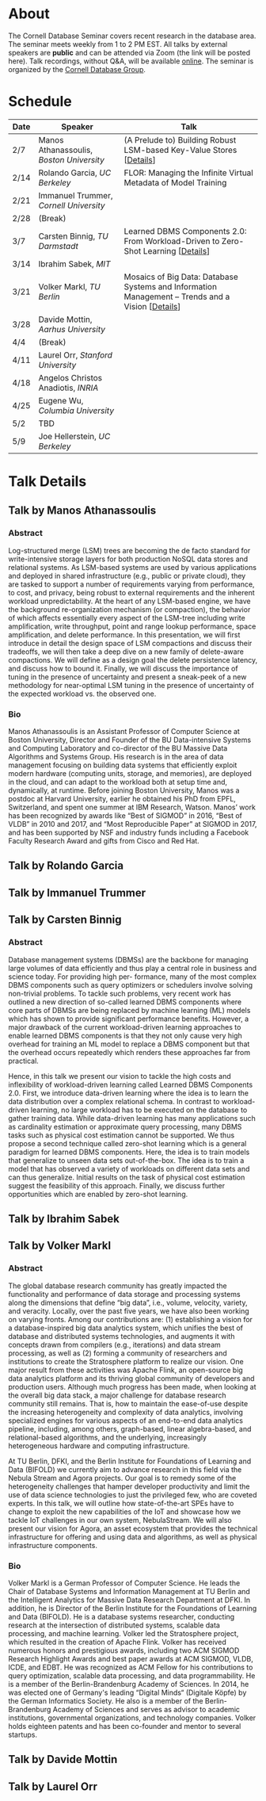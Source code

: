 # About

The Cornell Database Seminar covers recent research in the database area. The seminar meets weekly from 1 to 2 PM EST. All talks by external speakers are **public** and can be attended via Zoom (the link will be posted here). Talk recordings, without Q&A, will be available [online](https://www.youtube.com/playlist?list=PLXPbT_PYOiRiTnsNRm0ojyXIbPVVe1iqi). The seminar is organized by the [Cornell Database Group](https://itrummer.github.io/dbgrouphp/).

# Schedule

|Date|Speaker|Talk|
|---|----- | ------- |
|2/7|Manos Athanassoulis, _Boston University_ | (A Prelude to) Building Robust LSM-based Key-Value Stores \[[Details](#talk-by-manos-athanassoulis)\] |
|2/14|Rolando Garcia, _UC Berkeley_ | FLOR: Managing the Infinite Virtual Metadata of Model Training |
|2/21| Immanuel Trummer, _Cornell University_| |
|2/28| (Break) | |
|3/7|Carsten Binnig, _TU Darmstadt_ | Learned DBMS Components 2.0: From Workload-Driven to Zero-Shot Learning \[[Details](#talk-by-carsten-binnig)\]|
|3/14|Ibrahim Sabek, _MIT_ | |
|3/21|Volker Markl, _TU Berlin_ | Mosaics of Big Data: Database Systems and Information Management – Trends and a Vision \[[Details](#talk-by-volker-markl)\]|
|3/28|Davide Mottin, _Aarhus University_ | |
|4/4|(Break)| |
|4/11|Laurel Orr, _Stanford University_ | |
|4/18|Angelos Christos Anadiotis, _INRIA_| |
|4/25|Eugene Wu, _Columbia University_| |
|5/2|TBD||
|5/9|Joe Hellerstein, _UC Berkeley_| |

# Talk Details

## Talk by Manos Athanassoulis

### Abstract

Log-structured merge (LSM) trees are becoming the de facto standard for write-intensive storage layers for both production NoSQL data stores and relational systems. As LSM-based systems are used by various applications and deployed in shared infrastructure (e.g., public or private cloud), they are tasked to support a number of requirements varying from performance, to cost, and privacy, being robust to external requirements and the inherent workload unpredictability. At the heart of any LSM-based engine, we have the background re-organization mechanism (or compaction), the behavior of which affects essentially every aspect of the LSM-tree including write amplification, write throughput, point and range lookup performance, space amplification, and delete performance. In this presentation, we will first introduce in detail the design space of LSM compactions and discuss their tradeoffs, we will then take a deep dive on a new family of delete-aware compactions. We will define as a design goal the delete persistence latency, and discuss how to bound it. Finally, we will discuss the importance of tuning in the presence of uncertainty and present a sneak-peek of a new methodology for near-optimal LSM tuning in the presence of uncertainty of the expected workload vs. the observed one.

### Bio

Manos Athanassoulis is an Assistant Professor of Computer Science at Boston University, Director and Founder of the BU Data-intensive Systems and Computing Laboratory and co-director of the BU Massive Data Algorithms and Systems Group. His research is in the area of data management focusing on building data systems that efficiently exploit modern hardware (computing units, storage, and memories), are deployed in the cloud, and can adapt to the workload both at setup time and, dynamically, at runtime. Before joining Boston University, Manos was a postdoc at Harvard University, earlier he obtained his PhD from EPFL, Switzerland, and spent one summer at IBM Research, Watson. Manos’ work has been recognized by awards like “Best of SIGMOD” in 2016, “Best of VLDB” in 2010 and 2017, and “Most Reproducible Paper” at SIGMOD in 2017, and has been supported by NSF and industry funds including a Facebook Faculty Research Award and gifts from Cisco and Red Hat.

## Talk by Rolando Garcia

## Talk by Immanuel Trummer

## Talk by Carsten Binnig

### Abstract

Database management systems (DBMSs) are the backbone for managing large volumes of data efficiently and thus play a central role in business and science today. For providing high per- formance, many of the most complex DBMS components such as query optimizers or schedulers involve solving non-trivial problems. To tackle such problems, very recent work has outlined a new direction of so-called learned DBMS components where core parts of DBMSs are being replaced by machine learning (ML) models which has shown to provide significant performance benefits. However, a major drawback of the current workload-driven learning approaches to enable learned DBMS components is that they not only cause very high overhead for training an ML model to replace a DBMS component but that the overhead occurs repeatedly which renders these approaches far from practical.

Hence, in this talk we present our vision to tackle the high costs and inflexibility of workload-driven learning called Learned DBMS Components 2.0. First, we introduce data-driven learning where the idea is to learn the data distribution over a complex relational schema. In contrast to workload-driven learning, no large workload has to be executed on the database to gather training data. While data-driven learning has many applications such as cardinality estimation or approximate query processing, many DBMS tasks such as physical cost estimation cannot be supported. We thus propose a second technique called zero-shot learning which is a general paradigm for learned DBMS components. Here, the idea is to train models that generalize to unseen data sets out-of-the-box. The idea is to train a model that has observed a variety of workloads on different data sets and can thus generalize. Initial results on the task of physical cost estimation suggest the feasibility of this approach. Finally, we discuss further opportunities which are enabled by zero-shot learning.

## Talk by Ibrahim Sabek

## Talk by Volker Markl

### Abstract

The global database research community has greatly impacted the functionality and performance of data storage and processing systems along the dimensions that define “big data”, i.e., volume, velocity, variety, and veracity. Locally, over the past five years, we have also been working on varying fronts. Among our contributions are: (1) establishing a vision for a database-inspired big data analytics system, which unifies the best of database and distributed systems technologies, and augments it with concepts drawn from compilers (e.g., iterations) and data stream processing, as well as (2) forming a community of researchers and institutions to create the Stratosphere platform to realize our vision. One major result from these activities was Apache Flink, an open-source big data analytics platform and its thriving global community of developers and production users. Although much progress has been made, when looking at the overall big data stack, a major challenge for database research community still remains. That is, how to maintain the ease-of-use despite the increasing heterogeneity and complexity of data analytics, involving specialized engines for various aspects of an end-to-end data analytics pipeline, including, among others, graph-based, linear algebra-based, and relational-based algorithms, and the underlying, increasingly heterogeneous hardware and computing infrastructure. 

At TU Berlin, DFKI, and the Berlin Institute for Foundations of Learning and Data (BIFOLD) we currently aim to advance research in this field via the Nebula Stream and Agora projects. Our goal is to remedy some of the heterogeneity challenges that hamper developer productivity and limit the use of data science technologies to just the privileged few, who are coveted experts. In this talk, we will outline how state-of-the-art SPEs have to change to exploit the new capabilities of the IoT and showcase how we tackle IoT challenges in our own system, NebulaStream. We will also present our vision for Agora, an asset ecosystem that provides the technical infrastructure for offering and using data and algorithms, as well as physical infrastructure components. 

### Bio

Volker Markl is a German Professor of Computer Science. He leads the Chair of Database Systems and Information Management at TU Berlin and the Intelligent Analytics for Massive Data Research Department at DFKI. In addition, he is Director of the Berlin Institute for the Foundations of Learning and Data (BIFOLD). He is a database systems researcher, conducting research at the intersection of distributed systems, scalable data processing, and machine learning. Volker led the Stratosphere project, which resulted in the creation of Apache Flink. Volker has received numerous honors and prestigious awards, including two ACM SIGMOD Research Highlight Awards and best paper awards at ACM SIGMOD, VLDB, ICDE, and EDBT. He was recognized as ACM Fellow for his contributions to query optimization, scalable data processing, and data programmability. He is a member of the Berlin-Brandenburg Academy of Sciences. In 2014, he was elected one of Germany's leading “Digital Minds“ (Digitale Köpfe) by the German Informatics Society.  He also is a member of the Berlin-Brandenburg Academy of Sciences and serves as advisor to academic institutions, governmental organizations, and technology companies. Volker holds eighteen patents and has been co-founder and mentor to several startups.


## Talk by Davide Mottin

## Talk by Laurel Orr
